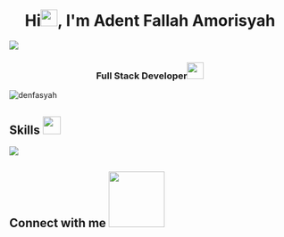 <h1 align="center">Hi<img src = "https://raw.githubusercontent.com/MartinHeinz/MartinHeinz/master/wave.gif" width = 30px>, I'm Adent Fallah Amorisyah</h1>
<img src="https://readme-typing-svg.herokuapp.com?lines=Full+Stack+Developer;&center=true&width=380&height=45">
<h3 align="center">Full Stack Developer<img src="https://github.com/TheDudeThatCode/TheDudeThatCode/blob/master/Assets/Developer.gif" width="30px"></h3>

<p align="left"> <img src="https://komarev.com/ghpvc/?username=denfasyah&label=Profile%20views&color=0e75b6&style=flat" alt="denfasyah" /> </p>

<h2> Skills <img src = "https://media2.giphy.com/media/QssGEmpkyEOhBCb7e1/giphy.gif?cid=ecf05e47a0n3gi1bfqntqmob8g9aid1oyj2wr3ds3mg700bl&rid=giphy.gif" width = 32px> </h2>
<img src="https://user-images.githubusercontent.com/73097560/115834477-dbab4500-a447-11eb-908a-139a6edaec5c.gif">


<h2> Connect with me <img src='https://raw.githubusercontent.com/ShahriarShafin/ShahriarShafin/main/Assets/handshake.gif' width="100px"> </h2>
